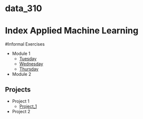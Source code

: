 # data_310
# Index Applied Machine Learning 


#Informal Exercises 
- Module 1 
  - [Tuesday](Tues1.md)
  - [Wednesday](Wed1.md)
  - [Thursday](Thurs1.md)
- Module 2



## Projects 
- Project 1 
  - [Project_1](Project_1md)
- Project 2
